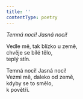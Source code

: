 ```yaml
---
title: ''
contentType: poetry
---
```


<section>

_Temná noci! Jasná noci!_

Vedle mě, tak blízko u země,  
chvěje se bílé tělo,  
teplý stín.

</section>

<section>

Temná noci! Jasná noci!  
Vezmi mě, daleko od země,  
kdyby se to smělo,  
k povětří.

</section>
